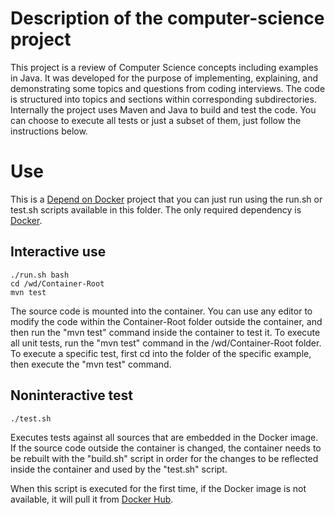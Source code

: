 # Description of the computer-science project
This project is a review of Computer Science concepts including examples in Java. It was developed for the purpose of implementing, explaining, and demonstrating some topics and questions from coding interviews. The code is structured into topics and sections within corresponding subdirectories. Internally the project uses Maven and Java to build and test the code. You can choose to execute all tests or just a subset of them, just follow the instructions below.

# Use
This is a [Depend on Docker](https://github.com/bhgedigital/depend-on-docker) project that you can just run using the run.sh or test.sh scripts available in this folder. The only required dependency is [Docker](https://docs.docker.com/install/).

## Interactive use

    ./run.sh bash
    cd /wd/Container-Root
    mvn test

The source code is mounted into the container. You can use any editor to modify the code within the Container-Root folder outside the container, and then run the "mvn test" command inside the container to test it. 
To execute all unit tests, run the "mvn test" command in the /wd/Container-Root folder. To execute a specific test, first cd into the folder of the specific example, then execute the "mvn test" command.

## Noninteractive test

    ./test.sh

Executes tests against all sources that are embedded in the Docker image. If the source code outside the container is changed, the container needs to be rebuilt with the "build.sh" script in order for the changes to be reflected inside the container and used by the "test.sh" script.

When this script is executed for the first time, if the Docker image is not available, it will pull it from [Docker Hub](https://hub.docker.com/r/iankoulski/computer-science).
